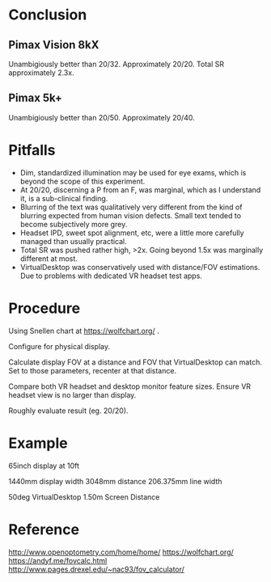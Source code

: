 
# Conclusion
## Pimax Vision 8kX
Unambigiously better than 20/32.
Approximately 20/20.
Total SR approximately 2.3x.


## Pimax 5k+
Unambigiously better than 20/50.
Approximately 20/40.


# Pitfalls
* Dim, standardized illumination may be used for eye exams, which is beyond the scope of this experiment.
* At 20/20, discerning a P from an F, was marginal, which as I understand it, is a sub-clinical finding.
* Blurring of the text was qualitatively very different from the kind of blurring expected from human vision defects. Small text tended to become subjectively more grey.
* Headset IPD, sweet spot alignment, etc, were a little more carefully managed than usually practical.
* Total SR was pushed rather high, >2x. Going beyond 1.5x was marginally different at most.
* VirtualDesktop was conservatively used with distance/FOV estimations. Due to problems with dedicated VR headset test apps.


# Procedure
Using Snellen chart at https://wolfchart.org/ .

Configure for physical display.

Calculate display FOV at a distance and FOV that VirtualDesktop can match. Set to those parameters, recenter at that distance.

Compare both VR headset and desktop monitor feature sizes. Ensure VR headset view is no larger than display.

Roughly evaluate result (eg. 20/20).


# Example
65inch display at 10ft

1440mm display width
3048mm distance
206.375mm line width

50deg VirtualDesktop
1.50m Screen Distance



# Reference
http://www.openoptometry.com/home/home/
https://wolfchart.org/
https://andyf.me/fovcalc.html
http://www.pages.drexel.edu/~nac93/fov_calculator/